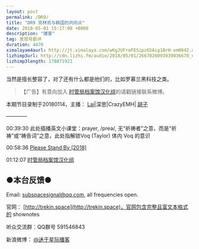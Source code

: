 ```yaml
---
layout: post
permalink: /DR9/
title: "DR9 克林贡与韩国的共同点"
date: 2018-05-01 15:17:00 +0800
description: "播客"
tag: 发现号剧评
duration: 4470
ximalayam4aurl: http://jt.ximalaya.com/wKgJUFroFESipz65Aig1BrH-vm0642.m4a?channel=rss&album_id=3135361&track_id=85880841&uid=6418191&jt=http://aod.tx.xmcdn.com/group32/M04/6F/B2/wKgJUFroFESipz65Aig1BrH-vm0642.m4a
lizhimp3url: http://cdn.lizhi.fm/audio/2018/05/01/2667026093939036678_ud.mp3
lizhimp3length: 178871921
---   
```


当然是擅长整容了，对了还有什么都是他们的，比如罗慕兰黑科技之类。

>【广告】有意向加入 [时管局档案馆汉化组](https://weibo.com/u/6420838648)的请戳链接联系微博。

本期节目录制于20180114，主播： [Lai](http://weibo.com/daishengniao)\|深思\|CrazyEMH\| [胡子](https://weibo.com/p/1005051764117203)

————

00:39:30 此处插播英文小课堂：prayer, /preə/, 无“祈祷者”之意，而是“祈祷”或“祷告词”之意，此处指解锁Voq (Taylor) 体内 Voq 的意识

00:58:36 [Please Stand By (2018)](https://www.rottentomatoes.com/m/please_stand_by_2018/)

01:12:07 [时管局档案馆汉化组](https://weibo.com/u/6420838648)

## ●本台反馈●

Email: [subspacesignal@qq.com](mailto:subspacesignal@qq.com), all frequencies open.

官网： [http://trekin.space](http://trekin.space)，官网包含完整且富文本格式的 shownotes

听众交流群：QQ群号 591546843

新浪微博： [@迷于星际播客](http://weibo.com/lostinst)
